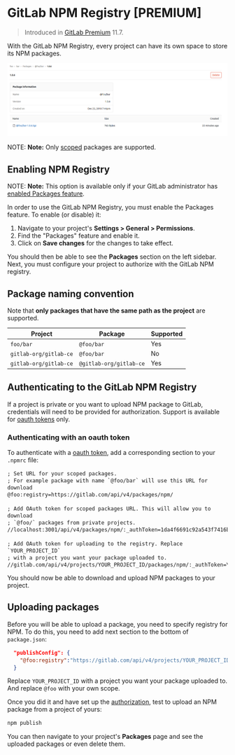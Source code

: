 # GitLab NPM Registry **[PREMIUM]**

> Introduced in [GitLab Premium](https://about.gitlab.com/pricing/) 11.7.

With the GitLab NPM Registry, every
project can have its own space to store its NPM packages.

![GitLab NPM Registry](img/npm_package_view.png)

NOTE: **Note:**
Only [scoped](https://docs.npmjs.com/misc/scope) packages are supported. 

## Enabling NPM Registry

NOTE: **Note:**
This option is available only if your GitLab administrator has
[enabled Packages feature](../../../administration/maven_repository.md).

In order to use the GitLab NPM Registry, you must enable the Packages feature.
To enable (or disable) it:

1. Navigate to your project's **Settings > General > Permissions**.
1. Find the "Packages" feature and enable it.
1. Click on **Save changes** for the changes to take effect.

You should then be able to see the **Packages** section on the left sidebar.
Next, you must configure your project to authorize with the GitLab NPM
registry.

## Package naming convention

Note that **only packages that have the same path as the project** are supported.

| Project | Package | Supported |
| ------- | ------- | --------------------------------- |
| `foo/bar`              | `@foo/bar`              | Yes |
| `gitlab-org/gitlab-ce` | `@foo/bar`              | No  |
| `gitlab-org/gitlab-ce` | `@gitlab-org/gitlab-ce` | Yes |

## Authenticating to the GitLab NPM Registry

If a project is private or you want to upload NPM package to GitLab,
credentials will need to be provided for authorization. Support is available for
[oauth tokens](#authenticating-with-an-oauth-token) only.

### Authenticating with an oauth token

To authenticate with a [oauth token](../../../api/oauth2.md),
add a corresponding section to your `.npmrc` file:

```
; Set URL for your scoped packages. 
; For example package with name `@foo/bar` will use this URL for download 
@foo:registry=https://gitlab.com/api/v4/packages/npm/

; Add OAuth token for scoped packages URL. This will allow you to download
; `@foo/` packages from private projects.  
//localhost:3001/api/v4/packages/npm/:_authToken=1da4f6691c92a543f7416b8fe013357fda23b0730466841311b89809a51349ce

; Add OAuth token for uploading to the registry. Replace `YOUR_PROJECT_ID`
; with a project you want your package uploaded to. 
//gitlab.com/api/v4/projects/YOUR_PROJECT_ID/packages/npm/:_authToken=YOUR_OAUTH_TOKEN
```

You should now be able to download and upload NPM packages to your project.

## Uploading packages

Before you will be able to upload a package, you need to specify registry for NPM. 
To do this, you need to add next section to the bottom of `package.json`: 

```json
  "publishConfig": {
    "@foo:registry":"https://gitlab.com/api/v4/projects/YOUR_PROJECT_ID/packages/npm/"
  }
```
Replace `YOUR_PROJECT_ID` with a project you want your package uploaded to. 
And replace `@foo` with your own scope.

Once you did it and have set up the [authorization](#authorizing-with-the-gitlab-npm-registry),
test to upload an NPM package from a project of yours:

```sh
npm publish
```

You can then navigate to your project's **Packages** page and see the uploaded
packages or even delete them.
